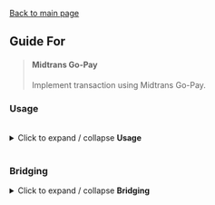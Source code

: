 [Back to main page](../readme.md)

## Guide For

> #### Midtrans Go-Pay
> Implement transaction using Midtrans Go-Pay.


### Usage

<br />

<details>
<summary>Click to expand / collapse <strong>Usage</strong></summary>

<br />

```
import React from 'react'
import { NativeModules, Platform, Text, TouchableOpacity, View } from 'react-native'

export default class extends React.Component {
    render() {
        return (
            <View
                style = {{
                    alignItems: 'center',
                    flex: 1,
                    justifyContent: 'center'
                }}
            >
                <TouchableOpacity
                    onPress = {() => this.startGoPayTransaction()}
                    style = {{
                        backgroundColor: 'deepskyblue',
                        borderRadius: 5,
                        padding: 10
                    }}
                >
                    <Text
                        style = {{
                            color: 'white',
                            fontSize: 24,
                            fontWeight: 'bold'
                        }}
                    >
                        Start Midtrans Go-Pay Transaction
                    </Text>
                </TouchableOpacity>
            </View>
        )
    }

    startGoPayTransaction() {
        const token = "YOUR_MIDTRANS_ORDER_TOKEN"

        const MyBridgingTest = NativeModules.MyBridgingTest

        if(Platform.OS == "android") {
            MyBridgingTest.StartGojekAppActivity(
                token,
                (error) => {
                    console.error(error)
                }, 
                (status) => {
                    alert(status)
                }
            )
        } else if(Platform.OS == "ios") {
            MyBridgingTest.StartGojekAppActivity(
                token,
                (error, status) => {
                    if (error) {
                        console.error(error)
                    } else {
                        alert(status)
                    }
                }
            )
        }
    }
}
```
</details>

<br />

### Bridging

<details>
    <summary>Click to expand / collapse <strong>Bridging</strong></summary>

#### Android
<details>
    <summary>Click to expand / collapse <strong>Android Bridging</strong></summary>
    
<br />

1. Add the dependency in **app/build.gradle**

```
dependencies {
    //previous existing dependencies, then...

    implementation 'com.midtrans:uikit:1.21.2' //add this
}
```

2. Add repositories sources in **build.gradle**

```
allprojects {
    repositories {
        //previous existing repositories sources, then...

        maven { url "https://jitpack.io" } //add this if this not added yet
        maven { url "http://dl.bintray.com/pt-midtrans/maven" } //and add this
    }
}
```

3. Register package in **MainApplication.java**

- Import first
```
import com.midtrans.sdk.corekit.callback.TransactionFinishedCallback;
import com.midtrans.sdk.corekit.models.snap.TransactionResult;
import com.midtrans.sdk.uikit.SdkUIFlowBuilder;
```

- Register the package

```packages.add(new MyBridgingTestPackage());```

- Then add this to onCreate function

```
SdkUIFlowBuilder.init()
.setClientKey("MIDTRANS_CLIENT_KEY") //client_key is mandatory
.setContext(this) // context is mandatory
.setTransactionFinishedCallback(new TransactionFinishedCallback() { //set transaction finish callback (sdk callback)
    @Override
    public void onTransactionFinished(TransactionResult transactionResult) {
    }
})
.setMerchantBaseUrl("https://app.midtrans.com/snap/v1/") //set merchant url (required)
.enableLog(true) //enable sdk log (optional)
/*.setColorTheme( //set theme. it will replace theme on snap theme on MAP ( optional)
    CustomColorTheme(
        "#FFE51255",
        "#B61548",
        "#FFE51255"
    )
)*/
.buildSDK();
```

4. Create your bridging package file, for example in **android/app/src/main/java/com/your/packagename/MyBridgingTestPackage.java** like this

```
package com.your.packagename;

import com.facebook.react.ReactPackage;
import com.facebook.react.bridge.NativeModule;
import com.facebook.react.bridge.ReactApplicationContext;
import com.facebook.react.uimanager.ViewManager;

import java.util.ArrayList;
import java.util.Collections;
import java.util.List;

public class MyBridgingTestPackage implements ReactPackage  {
    @Override
    public List<ViewManager> createViewManagers(ReactApplicationContext reactContext) {
        return Collections.emptyList();
    }

    @Override
    public List<NativeModule> createNativeModules(ReactApplicationContext reactContext) {
        List<NativeModule> modules = new ArrayList<>();

        modules.add(new MyBridgingTest(reactContext));

        return modules;
    }

}
```

5. Create your bridging handling file, for example in **android/app/src/main/java/com/your/packagename/MyBridgingTest.java** you can copy the functional feature from this

```
package com.your.packagename;

import android.app.Activity;
import android.content.Intent;
import android.net.Uri;
import android.util.Log;

import com.facebook.react.bridge.ActivityEventListener;
import com.facebook.react.bridge.ReactApplicationContext;
import com.facebook.react.bridge.ReactContextBaseJavaModule;
import com.facebook.react.bridge.ReactMethod;
import com.facebook.react.bridge.Callback;

import com.midtrans.sdk.corekit.callback.GetTransactionStatusCallback;
import com.midtrans.sdk.corekit.callback.TransactionCallback;
import com.midtrans.sdk.corekit.core.MidtransSDK;
import com.midtrans.sdk.corekit.models.TransactionResponse;
import com.midtrans.sdk.corekit.models.snap.TransactionStatusResponse;

public class MyBridgingTest extends ReactContextBaseJavaModule implements ActivityEventListener {
    Callback activityCallback;

    public MyBridgingTest(
        ReactApplicationContext reactContext
    ) {
        super(reactContext);

        reactContext.addActivityEventListener(this);
    }

    @ReactMethod
    public void StartGojekAppActivity(
        String token,
        Callback errorCallback,
        Callback successCallback
    ) {
        try {
            activityCallback = successCallback;

            MidtransSDK.getInstance().setAuthenticationToken(token);

            MidtransSDK.getInstance().paymentUsingGoPay(token, new TransactionCallback() {
                @Override
                public void onSuccess(TransactionResponse transactionResponse) {
                    Intent intent = new Intent(Intent.ACTION_VIEW, Uri.parse(transactionResponse.getDeeplinkUrl()));
                    getReactApplicationContext().startActivityForResult(intent, 100, null);
                }

                @Override
                public void onFailure(TransactionResponse transactionResponse, String s) {

                }

                @Override
                public void onError(Throwable throwable) {

                }
            });

        } catch (Exception e) {
            errorCallback.invoke(e.getMessage());
        }
    }

    @Override
    public String getName() {
        return "MyBridgingTest";
    }


    @Override
    public void onActivityResult(Activity activity, int requestCode, int resultCode, Intent data) {

        if(requestCode == 100) {

            String token = MidtransSDK.getInstance().readAuthenticationToken();

            MidtransSDK.getInstance().getTransactionStatus(token, new GetTransactionStatusCallback() {
                @Override
                public void onSuccess(TransactionStatusResponse transactionStatusResponse) {
                    activityCallback.invoke("Success");
                }

                @Override
                public void onFailure(TransactionStatusResponse transactionStatusResponse, String s) {
                    activityCallback.invoke("Failure");
                }

                @Override
                public void onError(Throwable throwable) {
                    activityCallback.invoke("Error");
                }
            });
        }
    }

    @Override
    public void onNewIntent(Intent intent) {

    }
}
```
</details>
</details>
